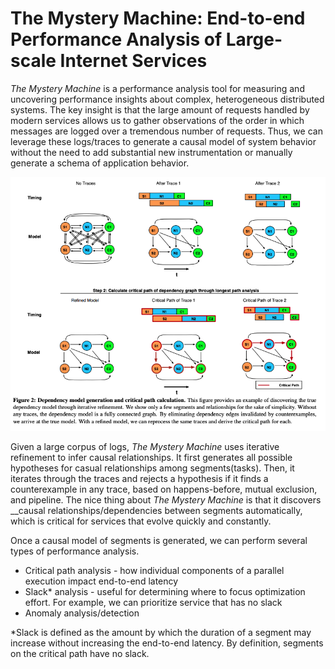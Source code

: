 # The Mystery Machine: End-to-end Performance Analysis of Large-scale Internet Services

_The Mystery Machine_ is a performance analysis tool for measuring and uncovering performance insights about complex, heterogeneous distributed systems. The key insight is that the large amount of requests handled by modern services allows us to gather observations of the order in which messages are logged over a tremendous number of requests. Thus, we can leverage these logs/traces to generate a causal model of system behavior without the need to add substantial new instrumentation or manually generate a schema of application behavior.

![](../../.gitbook/assets/screen-shot-2021-02-23-at-12.10.14-pm.png)

Given a large corpus of logs, _The Mystery Machine_ uses iterative refinement to infer causal relationships. It first generates all possible hypotheses for casual relationships among segments\(tasks\). Then, it iterates through the traces and rejects a hypothesis if it finds a counterexample in any trace, based on happens-before, mutual exclusion, and pipeline. The nice thing about _The Mystery Machine_ is that it discovers __causal relationships/dependencies between segments automatically, which is critical for services that evolve quickly and constantly.

Once a causal model of segments is generated, we can perform several types of performance analysis. 

* Critical path analysis - how individual components of a parallel execution impact end-to-end latency
* Slack\* analysis - useful for determining where to focus optimization effort. For example, we can prioritize service that has no slack
* Anomaly analysis/detection 

\*Slack is defined as the amount by which the duration of a segment may increase without increasing the end-to-end latency. By definition, segments on the critical path have no slack. 



